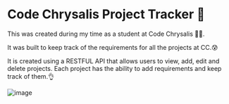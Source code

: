 # Code Chrysalis Project Tracker 📝
This was created during my time as a student at Code Chrysalis 👨‍💻.

It was built to keep track of the requirements for all the projects at CC.😰

It is created using a RESTFUL API that allows users to view, add, edit and delete projects.
Each project has the ability to add requirements and keep track of them.👌 


![image](https://user-images.githubusercontent.com/8098110/99941321-2c434700-2db1-11eb-9d56-4c4c1b962141.png)


